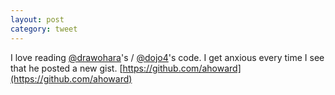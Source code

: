 ```yaml
---
layout: post
category: tweet
---
```

I love reading [@drawohara](http://twitter.com/drawohara)'s / [@dojo4](http://twitter.com/dojo4)'s code. I get anxious every time I see that he posted a new gist. [https://github.com/ahoward](https://github.com/ahoward)
